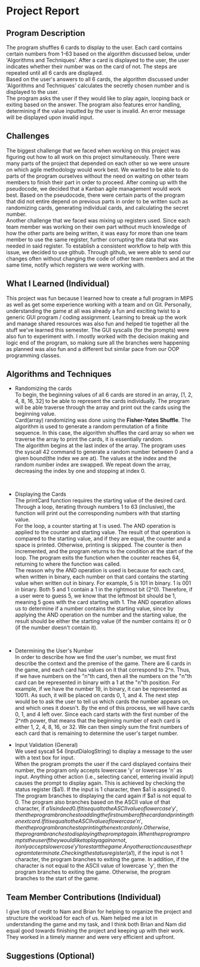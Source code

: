 # Project Report

## Program Description
The program shuffles 6 cards to display to the user. Each card contains certain numbers from 1-63 based on the algorithm discussed below, under 'Algorithms and Techniques'. After a card is displayed to the user, the user indicates whether their number was on the card of not. The steps are repeated until all 6 cards are displayed.  
Based on the user's answers to all 6 cards, the algorithm discussed under 'Algorithms and Techniques' calculates the secretly chosen number and is displayed to the user.  
The program asks the user if they would like to play again, looping back or exiting based on the answer. The program also features error handling, determining if the value inputted by the user is invalid. An error message will be displayed upon invalid input.

## Challenges
The biggest challenge that we faced when working on this project was figuring out how to all work on this project simultaneously. There were many parts of the project that depended on each other so we were unsure on which agile methodology would work best. We wanted to be able to do parts of the program ourselves without the need on waiting on other team members to finish their part in order to proceed. After coming up with the pseudocode, we decided that a Kanban agile management would work best. Based on the pseudocode, there were certain parts of the program that did not entire depend on previous parts in order to be written such as randomizing cards, generating individual cards, and calculating the secret number.  
Another challenge that we faced was mixing up registers used. Since each team member was working on their own part without much knowledge of how the other parts are being written, it was easy for more than one team member to use the same register, further corrupting the data that was needed in said register. To establish a consistent workflow to help with this issue, we decided to use github. Through github, we were able to send our changes often without changing the code of other team members and at the same time, notify which registers we were working with.

## What I Learned (Individual)
This project was fun because I learned how to create a full program in MIPS as well as get some experience working with a team and on Git. Personally, understanding the game at all was already a fun and exciting twist to a generic GUI program / coding assignment. Learning to break up the work and manage shared resources was also fun and helped tie together all the stuff we've learned this semester. The GUI syscalls (for the prompts) were also fun to experiment with. I mostly worked with the decision making and logic end of the program, so making sure all the branches were happening as planned was also fun and a different but similar pace from our OOP programming classes.


## Algorithms and Techniques
- Randomizing the cards  
To begin, the beginning values of all 6 cards are stored in an array, [1, 2, 4, 8, 16, 32] to be able to represent the cards individually. The program will be able traverse through the array and print out the cards using the beginning value.  
Card(array) randomizing was done using the **Fisher-Yates Shuffle**. The algorithm is used to generate a random permutation of a finite sequence. In this case, the algorithm shuffles the card array so when we traverse the array to print the cards, it is essentially random.  
The algorithm begins at the last index of the array. The program uses the syscall 42 command to generate a random number between 0 and a given bound(the index we are at). The values at the index and the random number index are swapped. We repeat down the array, decreasing the index by one and stopping at index 0. 
<br/>

- Displaying the Cards  
The printCard function requires the starting value of the desired card. Through a loop, iterating through numbers 1 to 63 (inclusive), the function will print out the corresponding numbers with that starting value.  
For the loop, a counter starting at 1 is used. The AND operation is applied to the counter and starting value. The result of that operation is compared to the starting value, and if they are equal, the counter and a space is printed. Otherwise, printing is skipped. The counter is then incremented, and the program returns to the condition at the start of the loop. The program exits the function when the counter reaches 64, returning to where the function was called.  
The reason why the AND operation is used is because for each card, when written in binary, each number on that card contains the starting value when written out in binary. For example, 5 is 101 in binary. 1 is 001 in binary. Both 5 and 1 contain a 1 in the rightmost bit (2^0). Therefore, if a user were to guess 5, we know that the leftmost bit should be 1, meaning 5 goes with the card starting with 1. The AND operation allows us to determine if a number contains the starting value, since by applying the AND operation on the number and the starting value, the result should be either the starting value (if the number contains it) or 0 (if the number doesn't contain it).
<br/>

- Determining the User's Number  
In order to describe how we find the user's number, we must first describe the context and the premise of the game. There are 6 cards in the game, and each card has values on it that correspond to 2^n. Thus, if we have numbers on the "n"th card, then all the numbers on the "n"th card can be represented in binary with a 1 at the "n"th position. For example, if we have the number 19, in binary, it can be represented as 10011. As such, it will be placed on cards 0, 1, and 4. The next step would be to ask the user to tell us which cards the number appears on, and which ones it doesn't. By the end of this process, we will have cards 0, 1, and 4 left over. Since each card starts with the first number of the 2^nth power, that means that the beginning number of each card is either 1, 2, 4, 8, 16, or 32. We can then simply sum the first numbers of each card that is remaining to determine the user's target number.

- Input Validation (General)  
We used syscall 54 (InputDialogString) to display a message to the user with a text box for input.  
When the program prompts the user if the card displayed contains their number, the program only accepts lowercase 'y' or lowercase 'n' as input. Anything other action (i.e., selecting cancel, entering invalid input) causes the prompt to display again. This is achieved by checking the status register ($a1). If the input is 1 character, then $a1 is assigned 0. The program branches to displaying the card again if $a1 is not equal to 0. The program also branches based on the ASCII value of that character, if $a1 is indeed 0. If it is equal to the ASCII value of lowercase 'y', then the program branches to adding the first number of the card and printing the next card. If it is equal to the ASCII value of lowercase 'n', then the program branches to printing the next card only. Otherwise, the program branches to displaying the prompt again.  
When the program prompts the user if they would like to play again or not, it only accepts lowercase 'y' to restart the game. Any other action causes the program to terminate. Checking the status register ($a1), if the input is not 1 character, the program branches to exiting the game. In addition, if the character is not equal to the ASCII value of lowercase 'y', then the program branches to exiting the game. Otherwise, the program branches to the start of the game.

## Team Member Contributions (Individual)
I give lots of credit to Nam and Brian for helping to organize the project and structure the workload for each of us. Nam helped me a lot in understanding the game and my task, and I think both Brian and Nam did equal good towards finishing the project and keeping up with their work. They worked in a timely manner and were very efficient and upfront.

## Suggestions (Optional)

